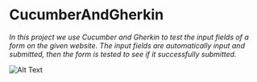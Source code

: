 # CucumberAndGherkin
*In this project we use Cucumber and Gherkin to test the input fields of a form on the given website.*
*The input fields are automatically input and submitted, then the form is tested to see if it successfully submitted.*


![Alt Text](https://media.giphy.com/media/5nnzIoFNLrAiFV6RAL/giphy.gif)



